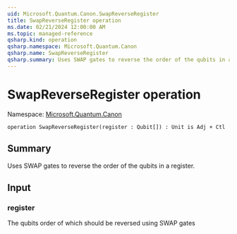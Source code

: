 ```yaml
---
uid: Microsoft.Quantum.Canon.SwapReverseRegister
title: SwapReverseRegister operation
ms.date: 02/21/2024 12:00:00 AM
ms.topic: managed-reference
qsharp.kind: operation
qsharp.namespace: Microsoft.Quantum.Canon
qsharp.name: SwapReverseRegister
qsharp.summary: Uses SWAP gates to reverse the order of the qubits in a register.
---
```


# SwapReverseRegister operation

Namespace: [Microsoft.Quantum.Canon](xref:Microsoft.Quantum.Canon)

```qsharp
operation SwapReverseRegister(register : Qubit[]) : Unit is Adj + Ctl
```

## Summary
Uses SWAP gates to reverse the order of the qubits in a register.

## Input
### register
The qubits order of which should be reversed using SWAP gates
